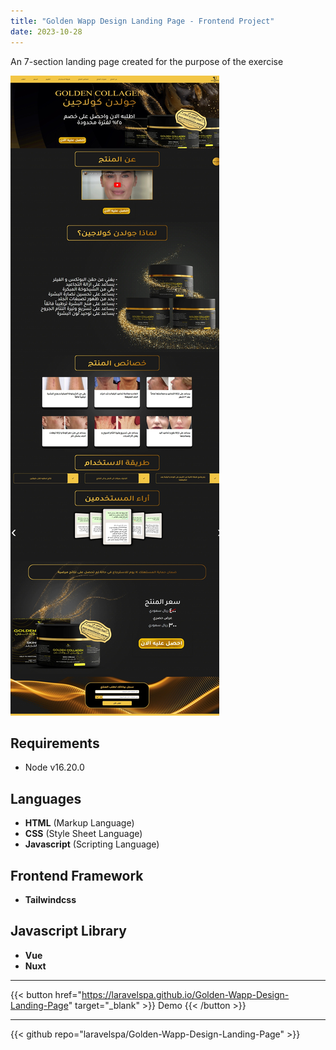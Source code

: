 ```yaml
---
title: "Golden Wapp Design Landing Page - Frontend Project"
date: 2023-10-28
---
```

An 7-section landing page created for the purpose of the exercise

![Golden Wapp Design Landing Page](/img/portfolio/golden-wapp-design-landing-page/full-page.jpeg "Golden Wapp Design Landing Page")

## Requirements
- Node v16.20.0

## Languages
- **HTML** (Markup Language)
- **CSS** (Style Sheet Language)
- **Javascript** (Scripting Language)

## Frontend Framework
- **Tailwindcss**

## Javascript Library
- **Vue**
- **Nuxt**

---
{{< button href="https://laravelspa.github.io/Golden-Wapp-Design-Landing-Page" target="_blank" >}}
Demo
{{< /button >}}

---
{{< github repo="laravelspa/Golden-Wapp-Design-Landing-Page" >}}
